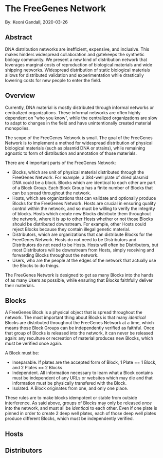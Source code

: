 
# The FreeGenes Network
By: Keoni Gandall, 2020-03-26

## Abstract

DNA distribution networks are inefficient, expensive, and inclusive. This makes hinders widespread collaboration and gatekeeps the synthetic biology community. We present a new kind of distribution network that leverages marginal costs of reproduction of biological materials and wide shipping networks. Widespread distribution of static biological materials allows for distributed validation and experimentation while drastically lowering costs for new people to enter the field. 

## Overview

Currently, DNA material is mostly distributed through informal networks or centralized organizations. These informal networks are often highly dependent on "who you know", while the centralized organizations are slow to adapt to changes in the field and have unintentionally created material monopolies.

The scope of the FreeGenes Network is small. The goal of the FreeGenes Network is to implement a method for widespread distribution of physical biological materials (such as plasmid DNA or strains), while remaining agnostic to form of distribution and annotation of those materials. 

There are 4 important parts of the FreeGenes Network:
- Blocks, which are unit of physical material distributed through the FreeGenes Network. For example, a 384-well plate of dried plasmid DNA could be a block. Blocks which are identical to each other are part of a Block Group. Each Block Group has a finite number of Blocks that can be spread throughout the network.
- Hosts, which are organizations that can validate and optionally produce Blocks for the FreeGenes Network. Hosts are crucial in ensuring quality control within the network, and so must be willing to verify the integrity of blocks. Hosts which create new Blocks distribute them throughout the network, where it is up to other Hosts whether or not those Blocks should be distributed downstream. For example, other Hosts could reject Blocks because they contain illegal genetic material.
- Distributors, which are organizations that can distribute Blocks for the FreeGenes Network. Hosts do not need to be Distributors and Distributors do not need to be Hosts. Hosts will often be Distributors, but most Distributors will be downstream from Hosts, simply receiving and forwarding Blocks throughout the network.
- Users, who are the people at the edges of the network that actually use the Blocks to do things.

The FreeGenes Network is designed to get as many Blocks into the hands of as many Users as possible, while ensuring that Blocks faithfully deliver their materials.

## Blocks

A FreeGenes Block is a physical object that is spread throughout the network. The most important thing about Blocks is that many *identical* Blocks are distributed throughout the FreeGenes Network at a time, which means those Block Groups can be independently verified as faithful. Once that group of Blocks is released into the network, it can never be released again: any reculture or recreation of material produces new Blocks, which must be verified once again.

A Block must be:

- Inseparable. If plates are the accepted form of Block, 1 Plate == 1 Block, and 2 Plates == 2 Blocks
- Independent. All information necessary to learn what a Block contains must be independent of any URLs or websites which may die and that information must be physically transfered with the Block.
- Isolated. A Block originates from one, and only one place. 

These rules are to make blocks idempotent or stable from outside interference. As said above, groups of Blocks may only be released *once* into the network, and must all be *identical* to each other. Even if one plate is pinned in order to create 2 deep well plates, each of those deep well plates produce different Blocks, which must be independently verified.

## Hosts



## Distributors


